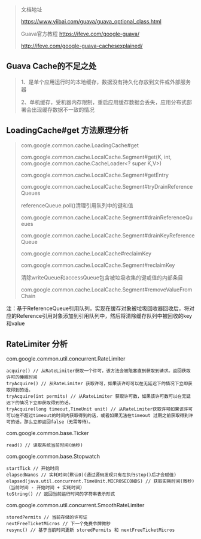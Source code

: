 
> 文档地址
>
> https://www.yiibai.com/guava/guava_optional_class.html
>
> Guava官方教程
> https://ifeve.com/google-guava/
>
> http://ifeve.com/google-guava-cachesexplained/

## Guava Cache的不足之处
> 1、是单个应用运行时的本地缓存，数据没有持久化存放到文件或外部服务器
> 
> 2、单机缓存，受机器内存限制，重启应用缓存数据会丢失，应用分布式部署会出现缓存数据不一致的情况



## LoadingCache#get 方法原理分析
> com.google.common.cache.LoadingCache#get
>
> com.google.common.cache.LocalCache.Segment#get(K, int, com.google.common.cache.CacheLoader<? super K,V>)
>
> com.google.common.cache.LocalCache.Segment#getEntry
>
> com.google.common.cache.LocalCache.Segment#tryDrainReferenceQueues
>
> referenceQueue.poll()清理引用队列中的键和值
>
> com.google.common.cache.LocalCache.Segment#drainReferenceQueues
>
> com.google.common.cache.LocalCache.Segment#drainKeyReferenceQueue
>
> com.google.common.cache.LocalCache#reclaimKey
>
> com.google.common.cache.LocalCache.Segment#reclaimKey
>
> 清除writeQueue和accessQueue包含被垃圾收集的键或值的内部条目
>
> com.google.common.cache.LocalCache.Segment#removeValueFromChain
>
注：基于ReferenceQueue引用队列，实现在缓存对象被垃圾回收器回收后，将对应的Reference引用对象添加到引用队列中，然后将清除缓存队列中被回收的key和value


## RateLimiter 分析

com.google.common.util.concurrent.RateLimiter
```
acquire() // 从RateLimiter获取一个许可，该方法会被阻塞直到获取到请求。返回获取许可的睡眠时间
tryAcquire() // 从RateLimiter 获取许可，如果该许可可以在无延迟下的情况下立即获取得到的话。
tryAcquire(int permits) // 从RateLimiter 获取许可数，如果该许可数可以在无延迟下的情况下立即获取得到的话。
tryAcquire(long timeout,TimeUnit unit) // 从RateLimiter获取许可如果该许可可以在不超过timeout的时间内获取得到的话，或者如果无法在timeout 过期之前获取得到许可的话，那么立即返回false（无需等待）。
```

com.google.common.base.Ticker
```
read() // 读取系统当前时间(纳秒)
```

com.google.common.base.Stopwatch
```
startTick // 开始时间
elapsedNanos // 实耗时间(默认0)(通过源码发现只有在执行stop()后才会赋值)
elapsed(java.util.concurrent.TimeUnit.MICROSECONDS) // 获取实耗时间(微秒)（当前时间 - 开始时间 + 实耗时间）
toString() // 返回当前运行时间的字符串表示形式
```

com.google.common.util.concurrent.SmoothRateLimiter
```
storedPermits // 当前存储的许可证
nextFreeTicketMicros // 下一个免费令牌微秒
resync() // 基于当前时间更新 storedPermits 和 nextFreeTicketMicros
```

